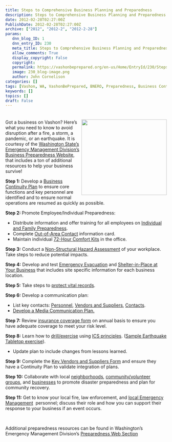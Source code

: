 ```yaml
---
title: Steps to Comprehensive Business Planning and Preparedness
description: Steps to Comprehensive Business Planning and Preparedness
date: 2012-02-28T02:27:00Z
PublishDate: 2012-02-28T02:27:00Z
archive: ["2012", "2012-2", "2012-2-28"]
params:
   dnn_blog_ID: 1
   dnn_entry_ID: 230
   meta_title: Steps to Comprehensive Business Planning and Preparedness
   allow_comments: True
   display_copyright: False
   copyright: 
   permalink: https://vashonbeprepared.org/en-us/Home/EntryId/230/Steps-to-Comprehensive-Business-Planning-and-Preparedness
   image: 230_blog-image.png
   author: John Cornelison
categories: []
tags: [Vashon, WA, VashonBePrepared, BNERO, Preparedness, Business Continuity]
keywords: []
topics: []
draft: False
---
```


<div class="wlWriterHeaderFooter" style="padding-bottom: 4px; margin: 0px; padding-left: 0px; padding-right: 0px; float: none; padding-top: 4px;"> </div>
<p><img alt="" width="266" height="236" align="right" style="margin: 0px 0px 5px 5px; display: inline; float: right;" src="http://www.suffolkresilience.com/business_continuity/business_continuity_in_suffolk_files/image009.jpg" />Got a business on Vashon? Here&rsquo;s what you need to know to avoid disruption after a fire, a storm, a pandemic, or an earthquake. It is courtesy of the <a href="http://www.emd.wa.gov/index.shtml" target="_blank">Washington State&rsquo;s Emergency Management Division&rsquo;s</a> <a href="http://www.emd.wa.gov/preparedness/prep_business.shtml" target="_blank">Business Preparedness Website</a>, that includes a ton of additional resources to help your business survive!</p>
<p><strong>Step 1:</strong> Develop a <a href="http://www.emd.wa.gov/preparedness/business/prep_business_plan.shtml">Business Continuity Plan</a> to ensure core functions and key personnel are identified and to ensure normal operations are resumed as quickly as possible. </p>
<p><strong>Step 2: </strong>Promote Employee/Individual Preparedness:</p>
<ul>
    <li>Distribute information and offer training for all employees on <a href="http://www.emd.wa.gov/preparedness/prep_personal_preparedness.shtml">Individual and Family Preparedness</a>. </li>
    <li>Complete <a href="http://www.emd.wa.gov/preparedness/documents/piy_out_of_area.pdf">Out-of-Area Contact</a> information card. </li>
    <li>Maintain individual <a href="http://www.emd.wa.gov/preparedness/documents/piy_72_hour.pdf">72-Hour Comfort Kits</a> in the office. </li>
</ul>
<p><strong>Step 3:</strong> Conduct a <a href="http://www.emd.wa.gov/publications/documents/PE_PrepareYourOffice.doc">Non-Structural Hazard Assessment</a> of your workplace. Take steps to reduce potential impacts. </p>
<p><strong>Step 4:</strong> Develop and test <a href="http://www.nfpa.org/assets/files/PDF/Evacuation.pdf">Emergency Evacuation</a> and <a href="http://www.emd.wa.gov/about/documents/Business_ShelterInPlaceAtYourOffice.pdf">Shelter-in-Place at Your Business</a> that includes site specific information for each business location.</p>
<p><strong>Step 5:</strong> Take steps to <a href="http://www.washington.edu/admin/recmgt/vital.store.html">protect vital records</a>.&nbsp; </p>
<p><strong>Step 6:</strong> Develop a communication plan: </p>
<ul>
    <li>List key contacts: <a href="http://www.ibhs.org/business_protection/Business_Continuity_Forms/1_-_Employees.doc">Personnel</a>, <a href="http://www.ibhs.org/business_protection/Business_Continuity_Forms/2_-_Key_Vendors.doc">Vendors and Suppliers</a>, <a href="http://www.ibhs.org/business_protection/Business_Continuity_Forms/3_-_Key_Contacts.doc">Contacts</a>. </li>
    <li><a href="http://www.emd.wa.gov/about/documents/Business_MediaRelations.pdf">Develop a Media Communication Plan.</a> </li>
</ul>
<p><strong>Step 7:</strong> Review <a href="http://www.emd.wa.gov/about/documents/Business_InsuranceForm.pdf">insurance coverage form</a> on annual basis to ensure you have adequate coverage to meet your risk level.</p>
<p><strong>Step 8:</strong> Learn how to <a href="http://www.emd.wa.gov/about/documents/Business_Exercises_and_Drills.doc">drill/exercise</a> using <a href="http://www.training.fema.gov/EMIWeb/IS/IS100CM/ICS0102summary.htm">ICS principles</a>. (<a href="http://www.emd.wa.gov/preparedness/business/documents/Business_Earthquake_TableTop.doc">Sample Earthquake Tabletop exercise</a>). </p>
<ul>
    <li>Update plan to include changes from lessons learned. </li>
</ul>
<p><strong>Step 9:</strong> Complete the <a href="http://www.ibhs.org/business_protection/Business_Continuity_Forms/2_-_Key_Vendors.doc">Key Vendors and Suppliers Form</a> and ensure they have a Continuity Plan to validate integration of plans.&nbsp; </p>
<p><strong>Step 10:</strong> Collaborate with local <a href="http://www.emd.wa.gov/myn/index.shtml">neighborhoods</a>, <a href="http://www.emd.wa.gov/preparedness/business/prep_business_moreresources.shtml#Volunteer">community/volunteer groups</a>, and <a href="http://www.awb.org/">businesses</a> to promote disaster preparedness and plan for community recovery. </p>
<p><strong>Step 11:</strong> Get to know your local fire, law enforcement, and <a href="http://www.emd.wa.gov/myn/myn_contact_info.shtml">local Emergency Management</a>&nbsp; personnel; discuss their role and how you can support their response to your business if an event occurs.</p>
<p>&nbsp;</p>
<p>Additional preparedness resources can be found in Washington&rsquo;s Emergency Management Division&rsquo;s <a href="http://www.emd.wa.gov/preparedness/prep_index.shtml">Preparedness Web Section</a></p>
